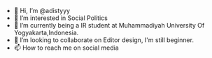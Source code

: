 - 👋 Hi, I’m @adistyyy
- 👀 I’m interested in Social Politics 
- 🌱 I’m currently being a IR student at Muhammadiyah University Of Yogyakarta,Indonesia.
- 💞️ I’m looking to collaborate on Editor design, I'm still beginner.
- 📫 How to reach me on social media

<!---
adistyyy/adistyyy is a ✨ special ✨ repository because its `README.md` (this file) appears on your GitHub profile.
You can click the Preview link to take a look at your changes.
--->
